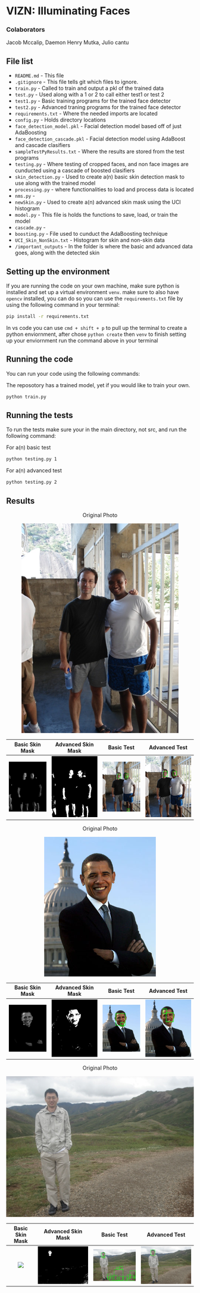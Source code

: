# VIZN: Illuminating Faces
### Colaborators
Jacob Mccalip, Daemon Henry Mutka, Julio cantu

## File list
- `README.md` - This file
- `.gitignore` - This file tells git which files to ignore.
- `train.py` - Called to train and output a pkl of the trained data 
- `test.py` - Used along with a 1 or 2 to call either test1 or test 2 
- `test1.py` - Basic training programs for the trained face detector
- `test2.py` - Advanced traning programs for the trained face detector
- `requirements.txt` - Where the needed imports are located
- `config.py` - Holds directory locations
- `face_detection_model.pkl` - Facial detection model based off of just AdaBoosting
- `face_detection_cascade.pkl` - Facial detection model using AdaBoost and cascade clasifiers
- `sampleTestPyResults.txt` - Where the results are stored from the test programs
- `testing.py` - Where testing of cropped faces, and non face images are cunducted using a cascade of boosted clasifiers
- `skin_detection.py` - Used to create a(n) basic skin detection mask to use along with the trained model
- `processing.py` - where functionalities to load and process data is located 
- `nms.py` -
- `newSkin.py` - Used to create a(n) advanced skin mask using the UCI histogram
- `model.py` - This file is holds the functions to save, load, or train the model
- `cascade.py` - 
- `boosting.py` - File used to cunduct the AdaBoosting technique 
- `UCI_Skin_NonSkin.txt` - Histogram for skin and non-skin data
- `/important_outputs` - In the folder is where the basic and advanced data goes, along with the detected skin

## Setting up the environment

If you are running the code on your own machine, make sure python is installed and set up a virtual environment `venv`. make sure to also have `opencv` installed, you can do so you can use the `requirements.txt` file by using the following command in your terminal:

```bash
pip install -r requirements.txt
```

In vs code you can use `cmd + shift + p` to pull up the terminal to create a python enviornment, after chose `python create` then `venv` to finish setting up your enviornment run the command above in your terminal

## Running the code

You can run your code using the following commands:

The reposotory has a trained model, yet if you would like to train your own.
```bash
python train.py
```

## Running the tests

To run the tests make sure your in the main directory, not src, and run the following command:

For a(n) basic test
```bash
python testing.py 1
```

For a(n) advanced test
```bash
python testing.py 2
```

## Results

<p align="center">
Original Photo
</p>
<p align="center">
<img src="data/test_face_photos/DSC01181.JPG">
</p>


| Basic Skin Mask | Advanced Skin Mask | Basic Test | Advanced Test |
| :---: | :---: | :---: | :---: |
| <img src="important_outputs/basic_Skins/DSC01181.webp" width="250"> | <img src="important_outputs/skins/DSC01181.JPG" width="250"> | <img src="important_outputs/outputBasic/DSC01181.JPG" width="250"> | <img src="important_outputs/outputAdvanced/DSC01181.JPG" width="250"> |


<p align="center">
Original Photo
</p>
<p align="center">
<img src="data/test_face_photos/obama8.jpg">
</p>


| Basic Skin Mask | Advanced Skin Mask | Basic Test | Advanced Test |
| :---: | :---: | :---: | :---: |
| <img src="important_outputs/basic_Skins/obama8.webp" width="250"> | <img src="important_outputs/skins/obama8.jpg" width="250"> | <img src="important_outputs/outputBasic/obama8.jpg" width="250"> | <img src="important_outputs/outputAdvanced/obama8.jpg" width="250"> |



<p align="center">
Original Photo
</p>
<p align="center">
<img src="data/test_face_photos/DSC04545.JPG">
</p>


| Basic Skin Mask | Advanced Skin Mask | Basic Test | Advanced Test |
| :---: | :---: | :---: | :---: |
| <img src="important_outputs/basic_Skins/DSC04545.JPG" width="250"> | <img src="important_outputs/skins/DSC04545.JPG" width="250"> | <img src="important_outputs/outputBasic/DSC04545.JPG" width="250"> | <img src="important_outputs/outputAdvanced/DSC04545.JPG" width="250"> |




